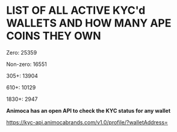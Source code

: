 # LIST OF ALL ACTIVE KYC'd WALLETS AND HOW MANY APE COINS THEY OWN

Zero: 25359

Non-zero: 16551

305+: 13904

610+: 10129

1830+: 2947

**Animoca has an open API to check the KYC status for any wallet**

https://kyc-api.animocabrands.com/v1.0/profile/?walletAddress=